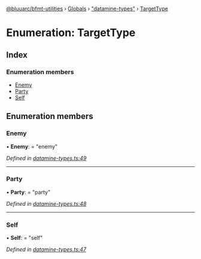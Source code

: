 [@bluuarc/bfmt-utilities](../README.md) › [Globals](../globals.md) › ["datamine-types"](../modules/_datamine_types_.md) › [TargetType](_datamine_types_.targettype.md)

# Enumeration: TargetType

## Index

### Enumeration members

* [Enemy](_datamine_types_.targettype.md#enemy)
* [Party](_datamine_types_.targettype.md#party)
* [Self](_datamine_types_.targettype.md#self)

## Enumeration members

###  Enemy

• **Enemy**: = "enemy"

*Defined in [datamine-types.ts:49](https://github.com/BluuArc/bfmt-utilities/blob/79f412a/src/datamine-types.ts#L49)*

___

###  Party

• **Party**: = "party"

*Defined in [datamine-types.ts:48](https://github.com/BluuArc/bfmt-utilities/blob/79f412a/src/datamine-types.ts#L48)*

___

###  Self

• **Self**: = "self"

*Defined in [datamine-types.ts:47](https://github.com/BluuArc/bfmt-utilities/blob/79f412a/src/datamine-types.ts#L47)*

